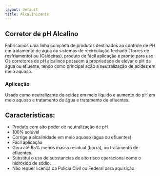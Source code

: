 ```yaml
---
layout: default
title: Alcalinizante
---
```

## Corretor de pH Alcalino

Fabricamos uma linha completa de produtos destinados ao controle de PH em tratamento de água ou sistemas de recirculação fechado (Torres de resfriamento) ou (Caldeiras), produto de fácil aplicação e pronto para uso.
Os corretores de pH alcalinos possuem a propriedade de elevar o pH da água ou efluente, tendo como principal ação a neutralização de acidez em meio aquoso.

### Aplicação
Usado como neutralizante de acidez em meio líquido e aumento do pH em meio aquoso e tratamento de água e tratamento de efluentes.

## Características:

- Produto com alto poder de neutralização de pH
- 100% solúvel
- Corrige a alcalinidade em meio aquoso (água ou efluentes)
- Fácil aplicação
- Gera até 65% menos massa residual (borra), no tratamento de efluentes.
- Substitui o uso de substancias de alto risco operacional como o hidróxido de sódio.
- Não requer licença da Policia Civil ou Federal para aquisição.

